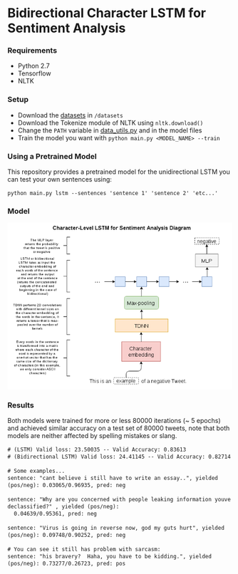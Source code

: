 # Bidirectional Character LSTM for Sentiment Analysis 

### Requirements
- Python 2.7
- Tensorflow
- NLTK

### Setup
- Download the [datasets](http://help.sentiment140.com/for-students/) in `/datasets`
- Download the Tokenize module of NLTK using `nltk.download()`
- Change the `PATH` variable in [data_utils.py](https://github.com/charlesashby/CharLSTM/blob/master/lib/data_utils.py) and in the model files
- Train the model you want with `python main.py <MODEL_NAME> --train` 

### Using a Pretrained Model
This repository provides a pretrained model for the unidirectional LSTM you can test your own sentences using:

```
python main.py lstm --sentences 'sentence 1' 'sentence 2' 'etc...'
```

### Model

![](charlstm_diagram.png)

### Results
Both models were trained for more or less 80000 iterations (~ 5 epochs) and achieved similar accuracy on a test set of 80000 tweets, note that both models are neither affected by spelling mistakes or slang.

```
# (LSTM) Valid loss: 23.50035 -- Valid Accuracy: 0.83613
# (Bidirectional LSTM) Valid loss: 24.41145 -- Valid Accuracy: 0.82714

# Some examples...
sentence: "cant believe i still have to write an essay..", yielded (pos/neg): 0.03065/0.96935, pred: neg

sentence: "Why are you concerned with people leaking information youve declassified?" , yielded (pos/neg):
  0.04639/0.95361, pred: neg
  
sentence: "Virus is going in reverse now, god my guts hurt", yielded (pos/neg): 0.09748/0.90252, pred: neg

# You can see it still has problem with sarcasm:
sentence: "his bravery?  Haha, you have to be kidding.", yielded (pos/neg): 0.73277/0.26723, pred: pos

```

